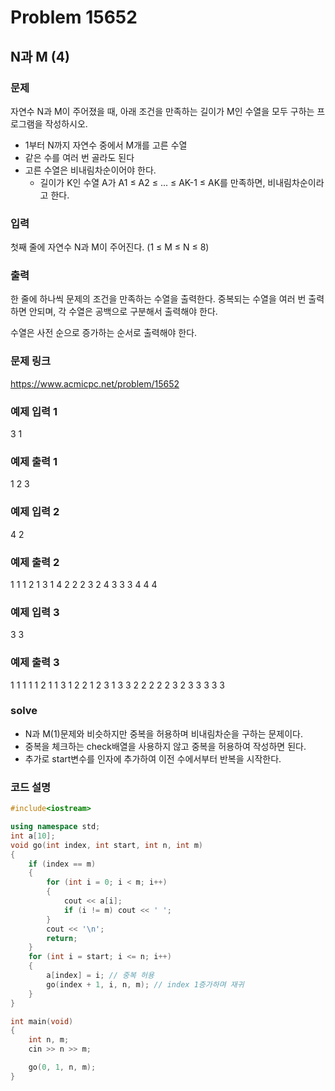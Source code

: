 # Problem 15652

## N과 M (4)

### 문제
자연수 N과 M이 주어졌을 때, 아래 조건을 만족하는 길이가 M인 수열을 모두 구하는 프로그램을 작성하시오.

- 1부터 N까지 자연수 중에서 M개를 고른 수열
- 같은 수를 여러 번 골라도 된다
- 고른 수열은 비내림차순이어야 한다.
	- 길이가 K인 수열 A가 A1 ≤ A2 ≤ ... ≤ AK-1 ≤ AK를 만족하면, 비내림차순이라고 한다.

### 입력
첫째 줄에 자연수 N과 M이 주어진다. (1 ≤ M ≤ N ≤ 8)

### 출력
한 줄에 하나씩 문제의 조건을 만족하는 수열을 출력한다. 중복되는 수열을 여러 번 출력하면 안되며, 각 수열은 공백으로 구분해서 출력해야 한다.

수열은 사전 순으로 증가하는 순서로 출력해야 한다.

### 문제 링크
<https://www.acmicpc.net/problem/15652>

### 예제 입력 1
3 1

### 예제 출력 1
1
2
3

### 예제 입력 2
4 2

### 예제 출력 2
1 1
1 2
1 3
1 4
2 2
2 3
2 4
3 3
3 4
4 4

### 예제 입력 3
3 3

### 예제 출력 3
1 1 1
1 1 2
1 1 3
1 2 2
1 2 3
1 3 3
2 2 2
2 2 3
2 3 3
3 3 3

### solve
- N과 M(1)문제와 비슷하지만 중복을 허용하며 비내림차순을 구하는 문제이다.
- 중복을 체크하는 check배열을 사용하지 않고 중복을 허용하여 작성하면 된다.
- 추가로 start변수를 인자에 추가하여 이전 수에서부터 반복을 시작한다.

### 코드 설명
```C++
#include<iostream>

using namespace std;
int a[10];
void go(int index, int start, int n, int m)
{
	if (index == m)
	{
		for (int i = 0; i < m; i++)
		{
			cout << a[i];
			if (i != m) cout << ' ';
		}
		cout << '\n';
		return;
	}
	for (int i = start; i <= n; i++)
	{
		a[index] = i; // 중복 허용
		go(index + 1, i, n, m); // index 1증가하며 재귀
	}
}

int main(void)
{
	int n, m;
	cin >> n >> m;

	go(0, 1, n, m);
}

```
